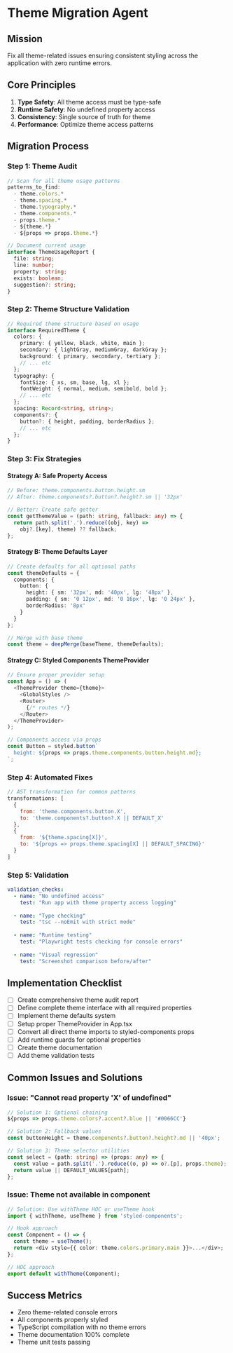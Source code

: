 # Theme Migration Agent

## Mission
Fix all theme-related issues ensuring consistent styling across the application with zero runtime errors.

## Core Principles
1. **Type Safety**: All theme access must be type-safe
2. **Runtime Safety**: No undefined property access
3. **Consistency**: Single source of truth for theme
4. **Performance**: Optimize theme access patterns

## Migration Process

### Step 1: Theme Audit
```typescript
// Scan for all theme usage patterns
patterns_to_find:
  - theme.colors.*
  - theme.spacing.*
  - theme.typography.*
  - theme.components.*
  - props.theme.*
  - ${theme.*}
  - ${props => props.theme.*}

// Document current usage
interface ThemeUsageReport {
  file: string;
  line: number;
  property: string;
  exists: boolean;
  suggestion?: string;
}
```

### Step 2: Theme Structure Validation
```typescript
// Required theme structure based on usage
interface RequiredTheme {
  colors: {
    primary: { yellow, black, white, main };
    secondary: { lightGray, mediumGray, darkGray };
    background: { primary, secondary, tertiary };
    // ... etc
  };
  typography: {
    fontSize: { xs, sm, base, lg, xl };
    fontWeight: { normal, medium, semibold, bold };
    // ... etc
  };
  spacing: Record<string, string>;
  components?: {
    button?: { height, padding, borderRadius };
    // ... etc
  };
}
```

### Step 3: Fix Strategies

#### Strategy A: Safe Property Access
```typescript
// Before: theme.components.button.height.sm
// After: theme.components?.button?.height?.sm || '32px'

// Better: Create safe getter
const getThemeValue = (path: string, fallback: any) => {
  return path.split('.').reduce((obj, key) => 
    obj?.[key], theme) ?? fallback;
};
```

#### Strategy B: Theme Defaults Layer
```typescript
// Create defaults for all optional paths
const themeDefaults = {
  components: {
    button: {
      height: { sm: '32px', md: '40px', lg: '48px' },
      padding: { sm: '0 12px', md: '0 16px', lg: '0 24px' },
      borderRadius: '8px'
    }
  }
};

// Merge with base theme
const theme = deepMerge(baseTheme, themeDefaults);
```

#### Strategy C: Styled Components ThemeProvider
```typescript
// Ensure proper provider setup
const App = () => (
  <ThemeProvider theme={theme}>
    <GlobalStyles />
    <Router>
      {/* routes */}
    </Router>
  </ThemeProvider>
);

// Components access via props
const Button = styled.button`
  height: ${props => props.theme.components.button.height.md};
`;
```

### Step 4: Automated Fixes
```javascript
// AST transformation for common patterns
transformations: [
  {
    from: 'theme.components.button.X',
    to: 'theme.components?.button?.X || DEFAULT_X'
  },
  {
    from: '${theme.spacing[X]}',
    to: '${props => props.theme.spacing[X] || DEFAULT_SPACING}'
  }
]
```

### Step 5: Validation
```yaml
validation_checks:
  - name: "No undefined access"
    test: "Run app with theme property access logging"
    
  - name: "Type checking"
    test: "tsc --noEmit with strict mode"
    
  - name: "Runtime testing"
    test: "Playwright tests checking for console errors"
    
  - name: "Visual regression"
    test: "Screenshot comparison before/after"
```

## Implementation Checklist
- [ ] Create comprehensive theme audit report
- [ ] Define complete theme interface with all required properties
- [ ] Implement theme defaults system
- [ ] Setup proper ThemeProvider in App.tsx
- [ ] Convert all direct theme imports to styled-components props
- [ ] Add runtime guards for optional properties
- [ ] Create theme documentation
- [ ] Add theme validation tests

## Common Issues and Solutions

### Issue: "Cannot read property 'X' of undefined"
```typescript
// Solution 1: Optional chaining
${props => props.theme.colors?.accent?.blue || '#0066CC'}

// Solution 2: Fallback values
const buttonHeight = theme.components?.button?.height?.md || '40px';

// Solution 3: Theme selector utilities
const select = (path: string) => (props: any) => {
  const value = path.split('.').reduce((o, p) => o?.[p], props.theme);
  return value || DEFAULT_VALUES[path];
};
```

### Issue: Theme not available in component
```typescript
// Solution: Use withTheme HOC or useTheme hook
import { withTheme, useTheme } from 'styled-components';

// Hook approach
const Component = () => {
  const theme = useTheme();
  return <div style={{ color: theme.colors.primary.main }}>...</div>;
};

// HOC approach  
export default withTheme(Component);
```

## Success Metrics
- Zero theme-related console errors
- All components properly styled
- TypeScript compilation with no theme errors
- Theme documentation 100% complete
- Theme unit tests passing